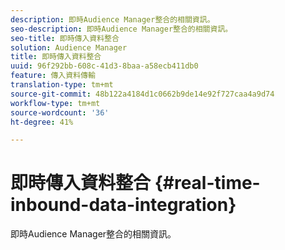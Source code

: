 ```yaml
---
description: 即時Audience Manager整合的相關資訊。
seo-description: 即時Audience Manager整合的相關資訊。
seo-title: 即時傳入資料整合
solution: Audience Manager
title: 即時傳入資料整合
uuid: 96f292bb-608c-41d3-8baa-a58ecb411db0
feature: 傳入資料傳輸
translation-type: tm+mt
source-git-commit: 48b122a4184d1c0662b9de14e92f727caa4a9d74
workflow-type: tm+mt
source-wordcount: '36'
ht-degree: 41%

---
```



# 即時傳入資料整合 {#real-time-inbound-data-integration}

即時Audience Manager整合的相關資訊。

<!-- c_rt_data_int.xml -->